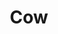 ---
title: "Cow"
model: "Voron 2.4R2"
firmware: Klipper
broken: False
mods:
- Euclid Probe
- Waveshare Touchscreen
- LED Diffusers
---